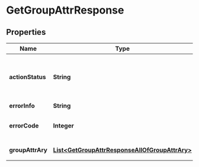 

# GetGroupAttrResponse


## Properties

| Name | Type | Description | Notes |
|------------ | ------------- | ------------- | -------------|
|**actionStatus** | **String** | 请求处理的结果，OK 表示处理成功，FAIL 表示失败 |  [optional] |
|**errorInfo** | **String** | 错误信息 |  [optional] |
|**errorCode** | **Integer** | 错误码，0表示成功，非0表示失败 |  |
|**groupAttrAry** | [**List&lt;GetGroupAttrResponseAllOfGroupAttrAry&gt;**](GetGroupAttrResponseAllOfGroupAttrAry.md) | 自定义属性的键值对 |  [optional] |



